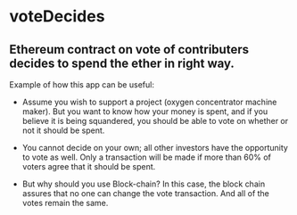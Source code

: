 # voteDecides

## Ethereum contract on vote of contributers decides to spend the ether in right way.

Example of how this app can be useful:

- Assume you wish to support a project (oxygen concentrator machine maker). But you want to know how your money is spent, and if you believe it is being squandered, you should be able to vote on whether or not it should be spent.

-  You cannot decide on your own; all other investors have the opportunity to vote as well. Only a transaction will be made if more than 60% of voters agree that it should be spent.

- But why should you use Block-chain? In this case, the block chain assures that no one can change the vote transaction. And all of the votes remain the same. 
